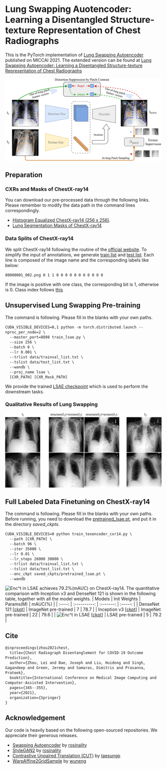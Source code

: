 # Lung Swapping Auotencoder: Learning a Disentangled Structure-texture Representation of Chest Radiographs


This is the PyTorch implementation of [Lung Swapping Autoencoder](https://link.springer.com/chapter/10.1007%2F978-3-030-87234-2_33) published on MICCAI 2021. The extended version can be found at [Lung Swapping Autoencoder: Learning a Disentangled Structure-texture Representation of Chest Radiographs](https://arxiv.org/abs/2201.07344)

<p align="center">
  <img src="https://github.com/cvlab-stonybrook/LSAE/blob/main/assets/final_pipeline.png" width="720">
</p>

## Preparation
### CXRs and Masks of ChestX-ray14
You can download our pre-processed data through the following links. Please remember to modify the data path in the command lines correspondingly.
- [Histogram Equalized ChestX-ray14 (256 x 256)](https://drive.google.com/file/d/1Mf0XI33sdhtcuvBjohe1kTmlX67-uVvz/view?usp=sharing).
- [Lung Segmentation Masks of ChestX-ray14](https://drive.google.com/file/d/1a-oH7BLrCp4ZTPembtvr3_X3ory2tH47/view?usp=sharing)
### Data Splits of ChestX-ray14
We split ChestX-ray14 following the routine of the [official website](https://nihcc.app.box.com/v/ChestXray-NIHCC). To simplify the input of annotations, we generate [train list](https://github.com/cvlab-stonybrook/LSAE/blob/main/data/trainval_list.txt) and [test list](https://github.com/cvlab-stonybrook/LSAE/blob/main/data/test_list.txt). Each line is composed of the image name and the corresponding labels like below:
```
00000001_002.png 0 1 1 0 0 0 0 0 0 0 0 0 0 0
```
If the image is positive with one class, the corresponding bit is 1, otherwise is 0. Class index follows [this](https://nihcc.app.box.com/v/ChestXray-NIHCC/file/220660789610)

## Unsupervised Lung Swapping Pre-training
The command is following. Please fill in the blanks with your own paths.
```
CUDA_VISIBLE_DEVICES=0,1 python -m torch.distributed.launch --nproc_per_node=2 \
  --master_port=8898 train_lsae.py \
  --size 256 \
  --batch 8 \
  --lr 0.001 \
  --trlist data/trainval_list.txt \
  --tslist data/test_list.txt \
  --wandb \
  --proj_name lsae \
  [CXR_PATH] [CXR_Mask_PATH]
```
We provide the trained [LSAE checkpoint](https://drive.google.com/file/d/1Qh-BhnAQIdnvO7bd--RArIOtzobwR9FQ/view?usp=sharing) which is used to perform the downstream tasks.

### Qualitative Results of Lung Swapping
<p align="center">
  <img src="https://github.com/cvlab-stonybrook/LSAE/blob/main/assets/final_teaser.png" width="720">
</p>

## Full Labeled Data Finetuning on ChestX-ray14
The command is following. Please fill in the blanks with your own paths. Before running, you need to download the [pretrained_lsae.pt](https://drive.google.com/file/d/1Qh-BhnAQIdnvO7bd--RArIOtzobwR9FQ/view?usp=sharing), and put it in the directory *saved_ckpts*.
```
CUDA_VISIBLE_DEVICES=0 python train_texencoder_cxr14.py \
  --path [CXR_PATH] \
  --batch 96 \
  --iter 35000 \
  --lr 0.01 \
  --lr_steps 26000 30000 \
  --trlist data/trainval_list.txt \
  --tslist data/test_list.txt \
  --enc_ckpt saved_ckpts/pretrained_lsae.pt \
  --wandb
```
<img src="https://latex.codecogs.com/gif.latex?Enc^t" title="Enc^t" /> in LSAE achieves 79.2%(mAUC) on ChestX-ray14. The quantitative comparison with Inception v3 and DenseNet 121 is shown in the following table, together with all the model weights.
| Models | Init Weights | Params(M) | mAUC(%) |
| :----: | :----------: | :-------: | :-----: |
| DenseNet 121 [[ckpt](https://drive.google.com/file/d/1HIOoprsTtWB_-rKNxzzx4HOk3qhlPgiM/view?usp=sharing)] | ImageNet pre-trained | 7 | 78.7 |
| Inception v3 [[ckpt](https://drive.google.com/file/d/1O5RNYo4C-i33BIGR73IuzEagdmCPL69k/view?usp=sharing)] | ImageNet pre-trained | 22 | 79.6 |
| <img src="https://latex.codecogs.com/gif.latex?Enc^t" title="Enc^t" /> in LSAE [[ckpt](https://drive.google.com/file/d/1lYAofe93BvvhYaxICDS3RLOItqwe7Qs4/view?usp=sharing)] | LSAE pre-trained | 5 | 79.2 |

## Cite
```
@inproceedings{zhou2021chest,
  title={Chest Radiograph Disentanglement for COVID-19 Outcome Prediction},
  author={Zhou, Lei and Bae, Joseph and Liu, Huidong and Singh, Gagandeep and Green, Jeremy and Samaras, Dimitris and Prasanna, Prateek},
  booktitle={International Conference on Medical Image Computing and Computer-Assisted Intervention},
  pages={345--355},
  year={2021},
  organization={Springer}
}
```

## Acknowledgement
Our code is heavily based on the following open-sourced repositories. We appreciate their generous releases.
- [Swapping Autoencoder](https://github.com/rosinality/swapping-autoencoder-pytorch) by [rosinality](https://github.com/rosinality)
- [StyleGAN2](https://github.com/rosinality/stylegan2-pytorch) by [rosinality](https://github.com/rosinality)
- [Contrastive Unpaired Translation (CUT)](https://github.com/taesungp/contrastive-unpaired-translation) by [taesungp](https://github.com/taesungp)
- [WarpAffine2GridSample](https://github.com/wuneng/WarpAffine2GridSample) by [wuneng](https://github.com/wuneng)
